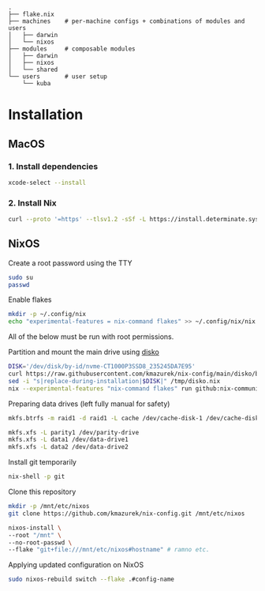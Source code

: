 ```
.
├── flake.nix
├── machines    # per-machine configs + combinations of modules and users
│   ├── darwin
│   └── nixos
├── modules     # composable modules
│   ├── darwin
│   ├── nixos
│   └── shared
└── users       # user setup
    └── kuba
```

# Installation

## MacOS

### 1. Install dependencies
```sh
xcode-select --install
```

### 2. Install Nix
```sh
curl --proto '=https' --tlsv1.2 -sSf -L https://install.determinate.systems/nix | sh -s -- install
```

## NixOS

Create a root password using the TTY
```bash
sudo su
passwd
```

Enable flakes
```bash
mkdir -p ~/.config/nix
echo "experimental-features = nix-command flakes" >> ~/.config/nix/nix.conf
```

All of the below must be run with root permissions.

Partition and mount the main drive using [disko](https://github.com/nix-community/disko)
```bash
DISK='/dev/disk/by-id/nvme-CT1000P3SSD8_235245DA7E95'
curl https://raw.githubusercontent.com/kmazurek/nix-config/main/disko/btrfs-root/default.nix -o /tmp/disko.nix
sed -i "s|replace-during-installation|$DISK|" /tmp/disko.nix
nix --experimental-features "nix-command flakes" run github:nix-community/disko -- --mode disko /tmp/disko.nix
```

Preparing data drives (left fully manual for safety)
```bash
mkfs.btrfs -m raid1 -d raid1 -L cache /dev/cache-disk-1 /dev/cache-disk-2
```

```bash
mkfs.xfs -L parity1 /dev/parity-drive
mkfs.xfs -L data1 /dev/data-drive1
mkfs.xfs -L data2 /dev/data-drive2
```

Install git temporarily
```bash
nix-shell -p git
```

Clone this repository
```bash
mkdir -p /mnt/etc/nixos
git clone https://github.com/kmazurek/nix-config.git /mnt/etc/nixos
```

```bash
nixos-install \
--root "/mnt" \
--no-root-passwd \
--flake "git+file:///mnt/etc/nixos#hostname" # ramno etc.
```

Applying updated configuration on NixOS
```bash
sudo nixos-rebuild switch --flake .#config-name
```
